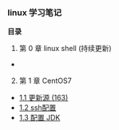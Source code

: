 ### linux 学习笔记

**目录**

1. 第 0 章 linux shell (持续更新)
  +
2. 第 1 章 CentOS7
  + [1.1 更新源 (163)](chapter01/1.md)
  + [1.2 ssh配置 ](chapter01/2.md)
  + [1.3 配置 JDK ](chapter01/3.md)
